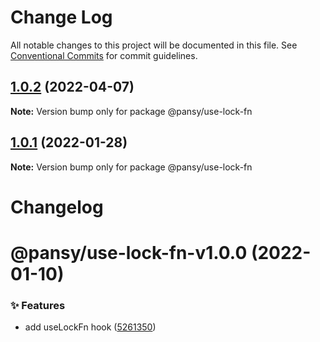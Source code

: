 # Change Log

All notable changes to this project will be documented in this file.
See [Conventional Commits](https://conventionalcommits.org) for commit guidelines.

## [1.0.2](https://github.com/pansyjs/react-hooks/compare/@pansy/use-lock-fn@1.0.1...@pansy/use-lock-fn@1.0.2) (2022-04-07)

**Note:** Version bump only for package @pansy/use-lock-fn





## [1.0.1](https://github.com/pansyjs/react-hooks/compare/@pansy/use-lock-fn@0.1.0...@pansy/use-lock-fn@1.0.1) (2022-01-28)

**Note:** Version bump only for package @pansy/use-lock-fn





# Changelog

# @pansy/use-lock-fn-v1.0.0 (2022-01-10)


### ✨ Features

* add useLockFn hook ([5261350](https://github.com/pansyjs/react-hooks/commit/5261350))
